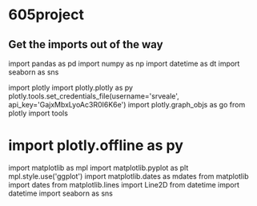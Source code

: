 # 605project
## Get the imports out of the way
import pandas as pd
import numpy as np
import datetime as dt
import seaborn as sns

import plotly
import plotly.plotly as py
plotly.tools.set_credentials_file(username='srveale', api_key='GajxMbxLyoAc3R0I6K6e')
import plotly.graph_objs as go
from plotly import tools
# import plotly.offline as py

import matplotlib as mpl
import matplotlib.pyplot as plt
mpl.style.use('ggplot')
import matplotlib.dates as mdates
from matplotlib import dates
from matplotlib.lines import Line2D
from datetime import datetime
import seaborn as sns
